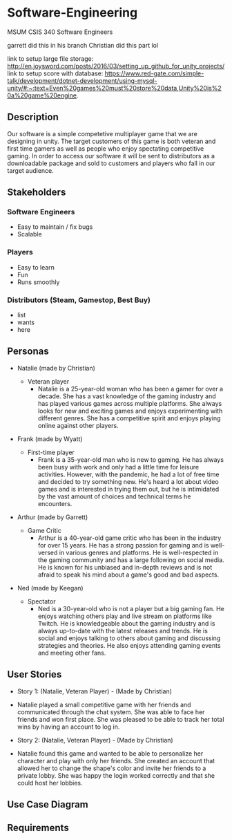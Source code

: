 # Software-Engineering
MSUM CSIS 340 Software Engineers

garrett did this in his branch
Christian did this part lol

link to setup large file storage: http://en.joysword.com/posts/2016/03/setting_up_github_for_unity_projects/
link to setup score with database: https://www.red-gate.com/simple-talk/development/dotnet-development/using-mysql-unity/#:~:text=Even%20games%20must%20store%20data,Unity%20is%20a%20game%20engine.

## Description
Our software is a simple competetive multiplayer game that we are designing in unity. The target customers of this game is both veteran and first time gamers as well as people who enjoy spectating competitive gaming. In order to access our software it will be sent to distributors as a downloadable package and sold to customers and players who fall in our target audience.

## Stakeholders

### Software Engineers
- Easy to maintain / fix bugs
- Scalable 

### Players
- Easy to learn
- Fun
- Runs smoothly

### Distributors (Steam, Gamestop, Best Buy)
- list
- wants
- here

## Personas
- Natalie (made by Christian)
    - Veteran player
        - Natalie is a 25-year-old woman who has been a gamer for over a decade. She has a vast knowledge of the gaming industry and has played various games across multiple platforms. She always looks for new and exciting games and enjoys experimenting with different genres. She has a competitive spirit and enjoys playing online against other players.

- Frank (made by Wyatt)
    - First-time player
        - Frank is a 35-year-old man who is new to gaming. He has always been busy with work and only had a little time for leisure activities. However, with the pandemic, he had a lot of free time and decided to try something new. He's heard a lot about video games and is interested in trying them out, but he is intimidated by the vast amount of choices and technical terms he encounters.

- Arthur (made by Garrett)
    - Game Critic
        - Arthur is a 40-year-old game critic who has been in the industry for over 15 years. He has a strong passion for gaming and is well-versed in various genres and platforms. He is well-respected in the gaming community and has a large following on social media. He is known for his unbiased and in-depth reviews and is not afraid to speak his mind about a game's good and bad aspects.

- Ned (made by Keegan)
    - Spectator
        - Ned is a 30-year-old who is not a player but a big gaming fan. He enjoys watching others play and live stream on platforms like Twitch. He is knowledgeable about the gaming industry and is always up-to-date with the latest releases and trends. He is social and enjoys talking to others about gaming and discussing strategies and theories. He also enjoys attending gaming events and meeting other fans.


## User Stories
- Story 1: (Natalie, Veteran Player) - (Made by Christian)
- Natalie played a small competitive game with her friends and communicated through the chat system. She was able to face her friends and won first place. She was pleased to be able to track her total wins by having an account to log in.

- Story 2: (Natalie, Veteran Player) - (Made by Christian)
- Natalie found this game and wanted to be able to personalize her character and play with only her friends. She created an account that allowed her to change the shape's color and invite her friends to a private lobby. She was happy the login worked correctly and that she could host her lobbies.

## Use Case Diagram

## Requirements
